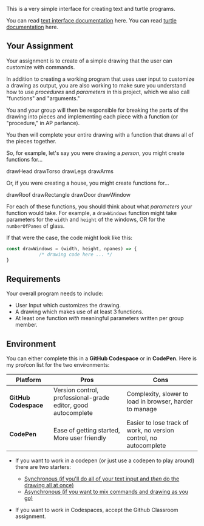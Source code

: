 This is a very simple interface for creating text and turtle programs.

You can read [text interface documentation](https://thinkle-iacs.github.io/Text-Interface-Sandbox/) here.
You can read [turtle documentation](https://thinkle-iacs.github.io/think-js/way_of_the_program.html#turtle-documentation) here.

## Your Assignment
Your assignment is to create of a simple drawing that the user can customize with commands.

In addition to creating a working program that uses user input to customize a drawing as output,
you are also working to make sure you understand how to use *procedures* and *parameters* in this project,
which we also call "functions" and "arguments."

You and your group will then be responsible for breaking the parts of the drawing into pieces 
and implementing each piece with a function (or "procedure," in AP parlance).

You then will complete your entire drawing with a function that draws all of the pieces together.

So, for example, let's say you were drawing a *person*, you might create functions for...

drawHead
drawTorso
drawLegs
drawArms

Or, if you were creating a house, you might create functions for...

drawRoof
drawRectangle
drawDoor
drawWindow

For each of these functions, you should think about what *parameters* your function
would take. For example, a `drawWindows` function might take parameters for
the `width` and `height` of the windows, OR for the `numberOfPanes` of glass.

If that were the case, the code might look like this:

```javascript
const drawWindows = (width, height, npanes) => {
            /* drawing code here ... */
} 
```


## Requirements

Your overall program needs to include:

- User Input which customizes the drawing.
- A drawing which makes use of at least 3 functions.
- At least one function *with* meaningful parameters written per group member.

## Environment

You can either complete this in a **GitHub Codespace** or in **CodePen**. Here is my pro/con list for the two environments:

| Platform          | Pros                                   | Cons                                          |
|--------------------|---------------------------------------|-----------------------------------------------|
| **GitHub Codespace** | Version control, professional-grade editor, good autocomplete  | Complexity, slower to load in browser, harder to manage |
| **CodePen**         | Ease of getting started, More user friendly             | Easier to lose track of work, no version control, no autocomplete |

- If you want to work in a codepen (or just use a codepen to play around) there are two starters:

   - [Synchronous (if you'll do all of your text input and *then* do the drawing all at once)](https://codepen.io/thinkle-iacs/pen/rNXEbzz)
   - [Asynchronous (if you want to mix commands and drawing as you go)](https://codepen.io/thinkle-iacs/details/OJKerRK)

- If you want to work in Codespaces, accept the Github Classroom assignment.
